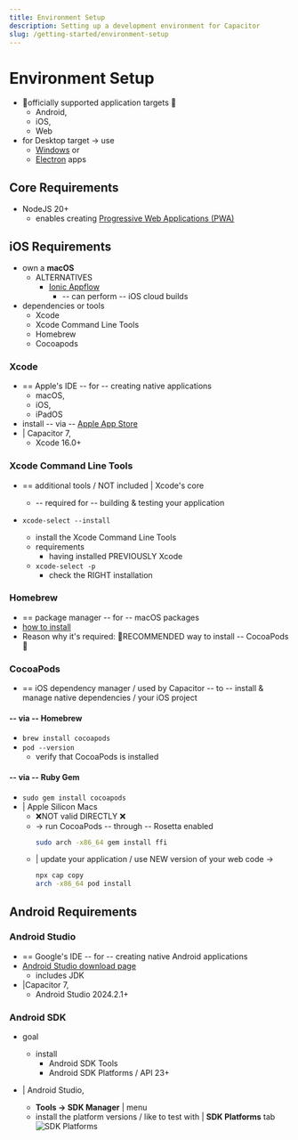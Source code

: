 ```yaml
---
title: Environment Setup
description: Setting up a development environment for Capacitor
slug: /getting-started/environment-setup
---
```


# Environment Setup

* 👀officially supported application targets 👀
  * Android,
  * iOS,
  * Web
* for Desktop target -> use
  * [Windows](https://ionic.io/docs/windows/usage) or
  * [Electron](https://github.com/capacitor-community/electron) apps

## Core Requirements

* NodeJS 20+
  * enables creating [Progressive Web Applications (PWA)](../web/progressive-web-apps.md)

## iOS Requirements

* own a **macOS**
  * ALTERNATIVES
    * [Ionic Appflow](http://ionicframework.com/appflow)
      * -- can perform -- iOS cloud builds
* dependencies or tools
  * Xcode
  * Xcode Command Line Tools
  * Homebrew
  * Cocoapods

### Xcode

* == Apple's IDE -- for -- creating native applications
  * macOS,
  * iOS,
  * iPadOS
* install -- via -- [Apple App Store](https://apps.apple.com/us/app/xcode/id497799835?mt=12)
* | Capacitor 7,
  * Xcode 16.0+

### Xcode Command Line Tools

* == additional tools / NOT included | Xcode's core
  * -- required for -- building & testing your application 

* `xcode-select --install` 
  * install the Xcode Command Line Tools
  * requirements
    * having installed PREVIOUSLY Xcode
  * `xcode-select -p`
    * check the RIGHT installation

### Homebrew

* == package manager -- for -- macOS packages 
* [how to install](https://brew.sh)
* Reason why it's required: 🧠RECOMMENDED way to install -- CocoaPods 🧠

### CocoaPods

* == iOS dependency manager / used by Capacitor -- to -- install & manage native dependencies / your iOS project

#### -- via -- Homebrew
* `brew install cocoapods`
* `pod --version`
  * verify that CocoaPods is installed

#### -- via -- Ruby Gem
* `sudo gem install cocoapods`
* | Apple Silicon Macs
  * ❌NOT valid DIRECTLY ❌
  * -> run CocoaPods -- through -- Rosetta enabled
    ```bash
    sudo arch -x86_64 gem install ffi
    ```
  * | update your application / use NEW version of your web code ->
    ```bash
    npx cap copy
    arch -x86_64 pod install
    ```

## Android Requirements

### Android Studio

* == Google's IDE -- for -- creating native Android applications
* [Android Studio download page](https://developer.android.com/studio) 
  * includes JDK
* |Capacitor 7,
  * Android Studio 2024.2.1+

### Android SDK

* goal
  * install
    * Android SDK Tools
    * Android SDK Platforms / API 23+

* | Android Studio,
  * **Tools -> SDK Manager** | menu
  * install the platform versions / like to test with | **SDK Platforms** tab
    ![SDK Platforms](/img/v6/docs/android/sdk-platforms.png)
